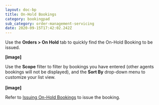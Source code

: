 ```yaml
---
layout: doc-bp
title: On-Hold Bookings
category: bookingpad
sub_category: order-management-servicing
date: 2020-09-15T17:42:02.242Z
---
```

Use the **Orders > On Hold** tab to quickly find the On-Hold Booking to be issued.

**\[image]**

Use the **Scope** filter to filter by bookings you have entered (other agents bookings will not be displayed), and the **Sort By** drop-down menu to customize your list view.\
\
**\[image]**

Refer to [Issuing On-Hold Bookings](https://docs.google.com/document/d/1t7eUPBpTJo2opAMqpnJ68JDSqrIJfeHd/edit#heading=h.2jxsxqh) to issue the booking.